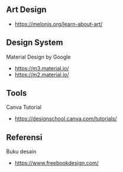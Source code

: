 ## Art Design

- https://melonjs.org/learn-about-art/

## Design System

Material Design by Google
- https://m3.material.io/
- https://m2.material.io/

## Tools

Canva Tutorial
- https://designschool.canva.com/tutorials/

## Referensi

Buku desain
- https://www.freebookdesign.com/
